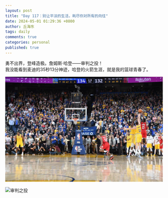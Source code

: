 ```yaml
---
layout: post
title: "Day 117：别让平淡的生活，耗尽你对所有的向往"
date: 2024-05-01 01:29:36 +0800
author: 丘海东 
tags: daily
comments: true
categories: personal
published: true
---
```

勇不出界，登峰造极。詹姆斯·哈登——审判之投！  
我没能看到麦迪的35秒13分神迹，哈登的火箭生涯，就是我的篮球青春了。 ​​​  


![小图](https://github.com/qiuhaidong/qiuhaidong.github.com/blob/source/source/images/%E5%AE%A1%E5%88%A4%E4%B9%8B%E6%8A%95.jpg?raw=true)  
<!--more-->
![审判之投](https://github.com/qiuhaidong/qiuhaidong.github.com/blob/source/source/images/%E5%8B%87%E4%B8%8D%E5%87%BA%E7%95%8C%E7%99%BB%E5%B3%B0%E9%80%A0%E6%9E%81%E8%A9%B9%E5%A7%86%E6%96%AF%E5%93%88%E7%99%BB%E5%AE%A1%E5%88%A4%E4%B9%8B%E6%8A%95.jpg?raw=true)
